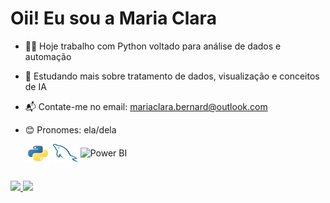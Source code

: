 # Oii! Eu sou a Maria Clara #

- 👩‍💻 Hoje trabalho com Python voltado para análise de dados e automação  
- 🌱 Estudando mais sobre tratamento de dados, visualização e conceitos de IA  
- 📬 Contate-me no email: [mariaclara.bernard@outlook.com](mailto:mariaclara.bernard@outlook.com)  
- 😊 Pronomes: ela/dela


  <div style="display: inline_block">
  <img align="center" alt="Python" height="30" width="40" src="https://raw.githubusercontent.com/devicons/devicon/master/icons/python/python-original.svg">
  <img align="center" alt="SQL" height="30" width="40" src="https://raw.githubusercontent.com/devicons/devicon/master/icons/mysql/mysql-original.svg">
  <img align="center" alt="Power BI" height="30" width="40" src="https://upload.wikimedia.org/wikipedia/commons/c/cf/New_Power_BI_Logo.svg">
</div>

</div>

##

<div>
  <a href="mailto:mariaclara.bernard@outlook.com" target="_blank">
    <img src="https://img.shields.io/badge/Outlook-0078D4?style=for-the-badge&logo=microsoftoutlook&logoColor=white" target="_blank">
  </a>
  
  <a href="https://www.linkedin.com/in/mariaclara.bernard/" target="_blank">
    <img src="https://img.shields.io/badge/LinkedIn-0077B5?style=for-the-badge&logo=linkedin&logoColor=white" target="_blank">
  </a>
  
 
</div>
